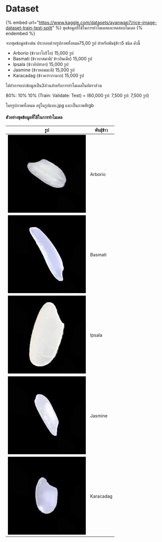 # Dataset

{% embed url="https://www.kaggle.com/datasets/ayanwap7/rice-image-dataset-train-test-split" %}
ชุดข้อมูลที่ใช้ในการทำโมเดลและทดสอบโมเดล
{% endembed %}

จากชุดข้อมูลข้างต้น ประกอบด้วยรูปภาพทั้งหมด75,00 รูป สำหรับพันธุ์ข้าว5 ชนิด ดังนี้

* Arborio (ข้าวอาโบริโอ) 15,000 รูป
* Basmati (ข้าวบาสมาติ/ ข้าวอินเดีย) 15,000 รูป
* Ipsala (ข้าวอิปสาลา) 15,000 รูป
* Jasmine (ข้าวหอมมะลิ) 15,000 รูป
* Karacadag (ข้าวคารากาดาก) 15,000 รูป

ได้ทำการแบ่งข้อมูลเป็น3ส่วนสำหรับการทำโมเดลในอัตราส่วน&#x20;

&#x20;80%: 10% 10% (Train: Validate: Test) = (60,000 รูป: 7,500 รูป: 7,500 รูป)

โดยรูปภาพทั้งหมด อยู่ในรูปแบบ.jpg และเป็นภาพสีrgb

#### ตัวอย่างชุดข้อมูลที่ใช้ในการทำโมเดล

| รูป                                        | พันธุ์ข้าว |
| ------------------------------------------ | ---------- |
| ![](<../../.gitbook/assets/Arborio .jpg>)  | Arborio    |
| ![](<../../.gitbook/assets/Basmati .jpg>)  | Basmati    |
| ![](<../../.gitbook/assets/Ipsala 3.jpg>)  | Ipsala     |
| ![](<../../.gitbook/assets/Jasmine 4.jpg>) | Jasmine    |
| ![](../../.gitbook/assets/Karacadag.jpg)   | Karacadag  |

